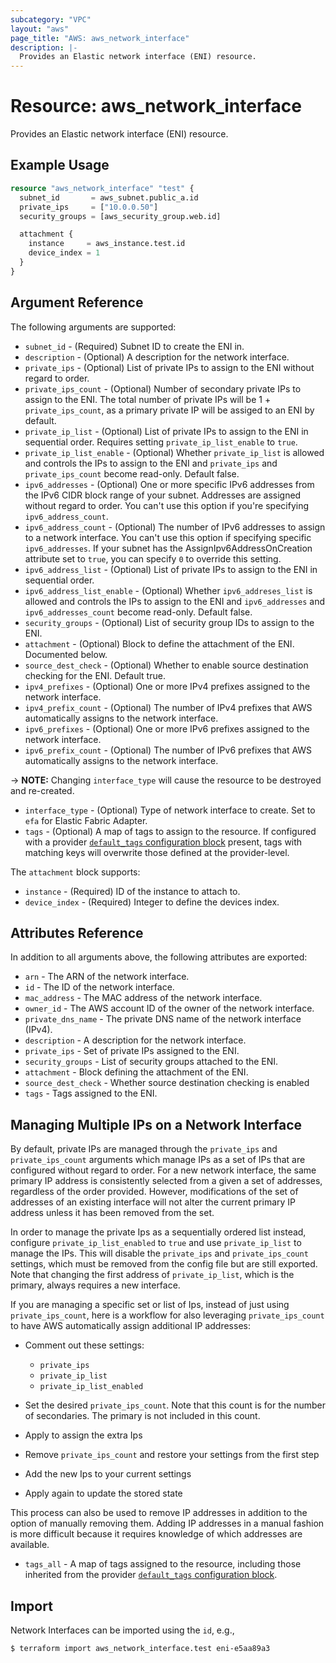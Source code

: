 ```yaml
---
subcategory: "VPC"
layout: "aws"
page_title: "AWS: aws_network_interface"
description: |-
  Provides an Elastic network interface (ENI) resource.
---
```


# Resource: aws_network_interface

Provides an Elastic network interface (ENI) resource.

## Example Usage

```terraform
resource "aws_network_interface" "test" {
  subnet_id       = aws_subnet.public_a.id
  private_ips     = ["10.0.0.50"]
  security_groups = [aws_security_group.web.id]

  attachment {
    instance     = aws_instance.test.id
    device_index = 1
  }
}
```

## Argument Reference

The following arguments are supported:

* `subnet_id` - (Required) Subnet ID to create the ENI in.
* `description` - (Optional) A description for the network interface.
* `private_ips` - (Optional) List of private IPs to assign to the ENI without regard to order.
* `private_ips_count` - (Optional) Number of secondary private IPs to assign to the ENI. The total number of private IPs will be 1 + `private_ips_count`, as a primary private IP will be assiged to an ENI by default.
* `private_ip_list` - (Optional) List of private IPs to assign to the ENI in sequential order. Requires setting `private_ip_list_enable` to `true`.
* `private_ip_list_enable` - (Optional) Whether `private_ip_list` is allowed and controls the IPs to assign to the ENI and `private_ips` and `private_ips_count` become read-only. Default false.
* `ipv6_addresses` - (Optional) One or more specific IPv6 addresses from the IPv6 CIDR block range of your subnet. Addresses are assigned without regard to order. You can't use this option if you're specifying `ipv6_address_count`.
* `ipv6_address_count` - (Optional) The number of IPv6 addresses to assign to a network interface. You can't use this option if specifying specific `ipv6_addresses`. If your subnet has the AssignIpv6AddressOnCreation attribute set to `true`, you can specify `0` to override this setting.
* `ipv6_address_list` - (Optional) List of private IPs to assign to the ENI in sequential order.
* `ipv6_address_list_enable` - (Optional) Whether `ipv6_addreses_list` is allowed and controls the IPs to assign to the ENI and `ipv6_addresses` and `ipv6_addresses_count` become read-only. Default false.
* `security_groups` - (Optional) List of security group IDs to assign to the ENI.
* `attachment` - (Optional) Block to define the attachment of the ENI. Documented below.
* `source_dest_check` - (Optional) Whether to enable source destination checking for the ENI. Default true.
* `ipv4_prefixes` - (Optional) One or more IPv4 prefixes assigned to the network interface.
* `ipv4_prefix_count` - (Optional) The number of IPv4 prefixes that AWS automatically assigns to the network interface.
* `ipv6_prefixes` - (Optional) One or more IPv6 prefixes assigned to the network interface.
* `ipv6_prefix_count` - (Optional) The number of IPv6 prefixes that AWS automatically assigns to the network interface.

-> **NOTE:** Changing `interface_type` will cause the resource to be destroyed and re-created.

* `interface_type` - (Optional) Type of network interface to create. Set to `efa` for Elastic Fabric Adapter.
* `tags` - (Optional) A map of tags to assign to the resource. If configured with a provider [`default_tags` configuration block](/docs/providers/aws/index.html#default_tags-configuration-block) present, tags with matching keys will overwrite those defined at the provider-level.

The `attachment` block supports:

* `instance` - (Required) ID of the instance to attach to.
* `device_index` - (Required) Integer to define the devices index.

## Attributes Reference

In addition to all arguments above, the following attributes are exported:

* `arn` - The ARN of the network interface.
* `id` - The ID of the network interface.
* `mac_address` - The MAC address of the network interface.
* `owner_id` - The AWS account ID of the owner of the network interface.
* `private_dns_name` - The private DNS name of the network interface (IPv4).
* `description` - A description for the network interface.
* `private_ips` - Set of private IPs assigned to the ENI.
* `security_groups` - List of security groups attached to the ENI.
* `attachment` - Block defining the attachment of the ENI.
* `source_dest_check` - Whether source destination checking is enabled
* `tags` - Tags assigned to the ENI.

## Managing Multiple IPs on a Network Interface

By default, private IPs are managed through the `private_ips` and `private_ips_count` arguments which manage IPs as a set of IPs that are configured without regard to order. For a new network interface, the same primary IP address is consistently selected from a given a set of addresses, regardless of the order provided. However, modifications of the set of addresses of an existing interface will not alter the current primary IP address unless it has been removed from the set.

In order to manage the private Ips as a sequentially ordered list instead, configure `private_ip_list_enabled` to `true` and use `private_ip_list` to manage the IPs. This will disable the `private_ips` and `private_ips_count` settings, which must be removed from the config file but are still exported. Note that changing the first address of `private_ip_list`, which is the primary, always requires a new interface.

If you are managing a specific set or list of Ips, instead of just using `private_ips_count`, here is a workflow for also leveraging `private_ips_count` to have AWS automatically assign additional IP addresses:

* Comment out these settings:

    * `private_ips`
    * `private_ip_list`
    * `private_ip_list_enabled`

* Set the desired `private_ips_count`. Note that this count is for the number of secondaries. The primary is not included in this count.
* Apply to assign the extra Ips
* Remove `private_ips_count` and restore your settings from the first step
* Add the new Ips to your current settings
* Apply again to update the stored state

This process can also be used to remove IP addresses in addition to the option of manually removing them. Adding IP addresses in a manual fashion is more difficult because it requires knowledge of which addresses are available.
* `tags_all` - A map of tags assigned to the resource, including those inherited from the provider [`default_tags` configuration block](/docs/providers/aws/index.html#default_tags-configuration-block).

## Import

Network Interfaces can be imported using the `id`, e.g.,

```
$ terraform import aws_network_interface.test eni-e5aa89a3
```
